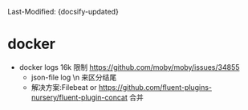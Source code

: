 Last-Modified: {docsify-updated}

# docker

- docker logs 16k 限制 https://github.com/moby/moby/issues/34855
  - json-file log \n 来区分结尾
  - 解决方案:Filebeat or https://github.com/fluent-plugins-nursery/fluent-plugin-concat 合并